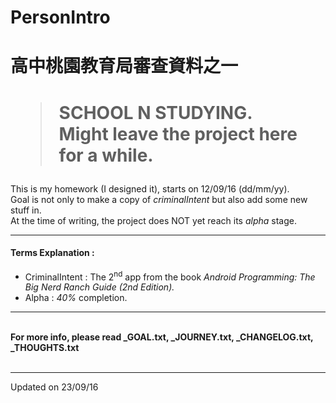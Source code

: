 # PersonIntro

<h1>高中桃園教育局審查資料之一</h1>

<h1><blockquote>SCHOOL N STUDYING. <br>Might leave the project here for a while.</blockquote></h1>

This is my homework (I designed it), starts on 12/09/16 (dd/mm/yy). <br>
Goal is not only to make a copy of <i>criminalIntent</i> but also add some new stuff in. <br>
At the time of writing, the project does NOT yet reach its <em>alpha</em> stage. <br>

<hr>

<h4>Terms Explanation :</h4>

<ul>
	<li>CriminalIntent : The 2<sup>nd</sup> app from the book <em><cite>Android Programming: The Big Nerd Ranch Guide (2nd Edition).</cite></em></li>
	<li>Alpha : <em>40%</em> completion.</li>
</ul>

<hr>
<br>
<strong> For more info, please read _GOAL.txt, _JOURNEY.txt, _CHANGELOG.txt, _THOUGHTS.txt </strong>
<br>
<br>
<hr>
Updated on 23/09/16
